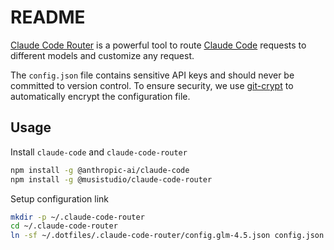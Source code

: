# README

[Claude Code Router](https://github.com/musistudio/claude-code-router) is a powerful tool to route [Claude Code](https://github.com/anthropics/claude-code) requests to different models and customize any request.

The `config.json` file contains sensitive API keys and should never be committed to version control. To ensure security, we use [git-crypt](https://github.com/AGWA/git-crypt) to automatically encrypt the configuration file.

## Usage

Install `claude-code` and `claude-code-router`
```sh
npm install -g @anthropic-ai/claude-code
npm install -g @musistudio/claude-code-router
```

Setup configuration link
```sh
mkdir -p ~/.claude-code-router
cd ~/.claude-code-router
ln -sf ~/.dotfiles/.claude-code-router/config.glm-4.5.json config.json
```
